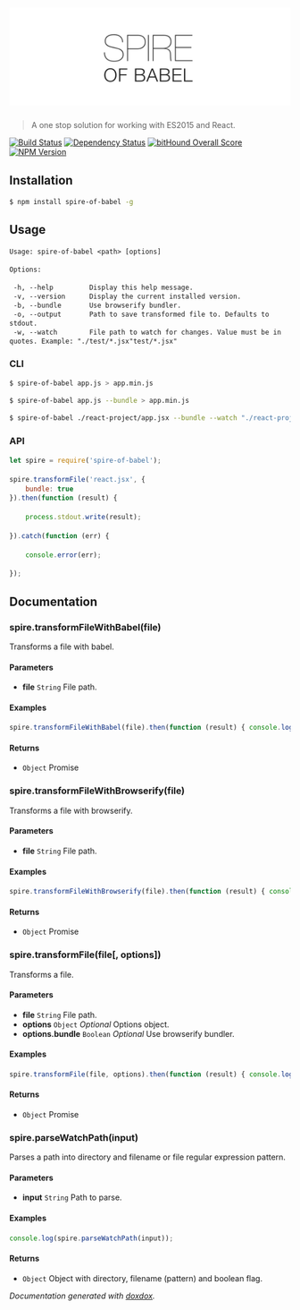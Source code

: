 # ![Spire of Babel](logo.png)

> A one stop solution for working with ES2015 and React.

[![Build Status](https://travis-ci.org/neogeek/spire-of-babel.svg?branch=master)](https://travis-ci.org/neogeek/spire-of-babel)
[![Dependency Status](https://david-dm.org/neogeek/spire-of-babel.svg)](https://david-dm.org/neogeek/spire-of-babel)
[![bitHound Overall Score](https://www.bithound.io/github/neogeek/spire-of-babel/badges/score.svg)](https://www.bithound.io/github/neogeek/spire-of-babel)
[![NPM Version](http://img.shields.io/npm/v/spire-of-babel.svg?style=flat)](https://www.npmjs.org/package/spire-of-babel)

## Installation

```bash
$ npm install spire-of-babel -g
```

## Usage

```
Usage: spire-of-babel <path> [options]

Options:

 -h, --help			Display this help message.
 -v, --version		Display the current installed version.
 -b, --bundle		Use browserify bundler.
 -o, --output		Path to save transformed file to. Defaults to stdout.
 -w, --watch		File path to watch for changes. Value must be in quotes. Example: "./test/*.jsx"test/*.jsx"
```

### CLI

```bash
$ spire-of-babel app.js > app.min.js
```

```bash
$ spire-of-babel app.js --bundle > app.min.js
```

```bash
$ spire-of-babel ./react-project/app.jsx --bundle --watch "./react-project/**/*.jsx" --output ./react-project/app.min.js
```

### API

```javascript
let spire = require('spire-of-babel');

spire.transformFile('react.jsx', {
    bundle: true
}).then(function (result) {

    process.stdout.write(result);

}).catch(function (err) {

    console.error(err);

});
```

## Documentation



### spire.transformFileWithBabel(file) 

Transforms a file with babel.




#### Parameters

- **file** `String`   File path.




#### Examples

```javascript
spire.transformFileWithBabel(file).then(function (result) { console.log(result); });
```


#### Returns


- `Object`   Promise




### spire.transformFileWithBrowserify(file) 

Transforms a file with browserify.




#### Parameters

- **file** `String`   File path.




#### Examples

```javascript
spire.transformFileWithBrowserify(file).then(function (result) { console.log(result); });
```


#### Returns


- `Object`   Promise




### spire.transformFile(file[, options]) 

Transforms a file.




#### Parameters

- **file** `String`   File path.
- **options** `Object`  *Optional* Options object.
- **options.bundle** `Boolean`  *Optional* Use browserify bundler.




#### Examples

```javascript
spire.transformFile(file, options).then(function (result) { console.log(result); });
```


#### Returns


- `Object`   Promise




### spire.parseWatchPath(input) 

Parses a path into directory and filename or file regular expression pattern.




#### Parameters

- **input** `String`   Path to parse.




#### Examples

```javascript
console.log(spire.parseWatchPath(input));
```


#### Returns


- `Object`   Object with directory, filename (pattern) and boolean flag.




*Documentation generated with [doxdox](https://github.com/neogeek/doxdox).*
